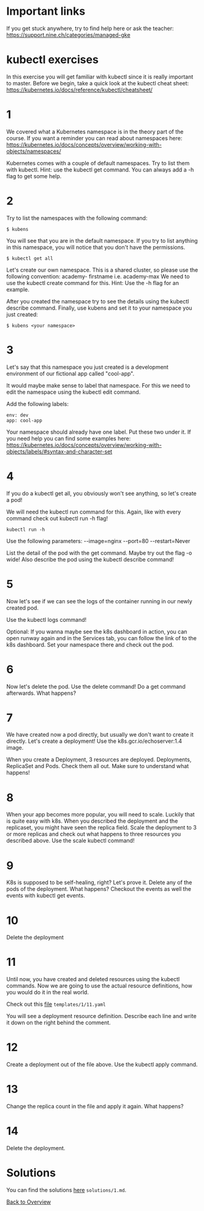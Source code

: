 # Important links

If you get stuck anywhere, try to find help here or ask the teacher:
https://support.nine.ch/categories/managed-gke

# kubectl exercises

In this exercise you will get familiar with kubectl since it is really important to master.
Before we begin, take a quick look at the kubectl cheat sheet:
https://kubernetes.io/docs/reference/kubectl/cheatsheet/

# 1

We covered what a Kubernetes namespace is in the theory part of the course.
If you want a reminder you can read about namespaces here: https://kubernetes.io/docs/concepts/overview/working-with-objects/namespaces/

Kubernetes comes with a couple of default namespaces.
Try to list them with kubectl. Hint: use the kubectl get command. You can always add a -h flag to get some help.

# 2

Try to list the namespaces with the following command:
```
$ kubens
```

You will see that you are in the default namespace.
If you try to list anything in this namespace, you will notice that you don't have the permissions.
```
$ kubectl get all
```

Let's create our own namespace.
This is a shared cluster, so please use the following convention: academy- firstname i.e. academy-max
We need to use the kubectl create command for this.
Hint: Use the -h flag for an example.

After you created the namespace try to see the details using the kubectl describe command.
Finally, use kubens and set it to your namespace you just created:
```
$ kubens <your namespace>
```

# 3

Let's say that this namespace you just created is a development environment of our fictional app called "cool-app".

It would maybe make sense to label that namespace.
For this we need to edit the namespace using the kubectl edit command.

Add the following labels:
```
env: dev
app: cool-app
```

Your namespace should already have one label. Put these two under it.
If you need help you can find some examples here:
https://kubernetes.io/docs/concepts/overview/working-with-objects/labels/#syntax-and-character-set

# 4

If you do a kubectl get all, you obviously won't see anything, so let's create a pod!

We will need the kubectl run command for this. Again, like with every command check out kubectl run -h flag!

```
kubectl run -h
```

Use the following parameters:
--image=nginx
--port=80
--restart=Never

List the detail of the pod with the get command. Maybe try out the flag -o wide!
Also describe the pod using the kubectl describe command!

# 5

Now let's see if we can see the logs of the container running in our newly created pod.

Use the kubectl logs command!

Optional:
If you wanna maybe see the k8s dashboard in action, you can open runway again and in the Services tab, you can follow the link of to the k8s dashboard.
Set your namespace there and check out the pod.

# 6

Now let's delete the pod. Use the delete command!
Do a get command afterwards. What happens?

# 7

We have created now a pod directly, but usually we don't want to create it directly.
Let's create a deployment! Use the k8s.gcr.io/echoserver:1.4 image.

When you create a Deployment, 3 resources are deployed. Deployments, ReplicaSet and Pods. Check them all out. Make sure to understand what happens!

# 8

When your app becomes more popular, you will need to scale. Luckily that is quite easy with k8s.
When you described the deployment and the replicaset, you might have seen the replica field.
Scale the deployment to 3 or more replicas and check out what happens to three resources you described above.
Use the scale kubectl command!

# 9

K8s is supposed to be self-healing, right? Let's prove it. Delete any of the pods of the deployment.
What happens? Checkout the events as well the events with kubectl get events.

# 10

Delete the deployment

# 11

Until now, you have created and deleted resources using the kubectl commands.
Now we are going to use the actual resource definitions, how you would do it in the real world.

Check out this [file](templates/1/11.yaml) `templates/1/11.yaml`

You will see a deployment resource definition. Describe each line and write it down on the right behind the comment.

# 12

Create a deployment out of the file above. Use the kubectl apply command.

# 13 

Change the replica count in the file and apply it again. What happens?

# 14

Delete the deployment.

# Solutions

You can find the solutions [here](solutions/1.md) `solutions/1.md`.


[Back to Overview](https://github.com/ninech/academy)